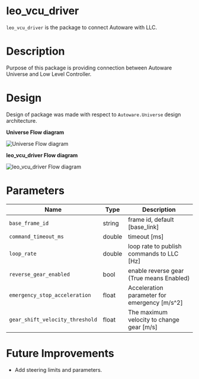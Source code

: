 # leo_vcu_driver
`leo_vcu_driver` is the package to connect Autoware with LLC.

# Description

Purpose of this package is providing connection between Autoware Universe and Low Level Controller.

# Design

Design of package was made with respect to `Autoware.Universe` design architecture.

**Universe Flow diagram**

![Universe Flow diagram ](https://i.ibb.co/KjgQx87/universe-interface-design.png)

**leo_vcu_driver Flow diagram**

![leo_vcu_driver Flow diagram](https://i.ibb.co/QrVrLNn/Untitled-Diagram-2-drawio-1.png)

# Parameters


| Name                            | Type   | Description                                  |
|---------------------------------|--------|----------------------------------------------|
| `base_frame_id`                 | string | frame id, default [base_link]                |
| `command_timeout_ms`            | double | timeout [ms]                                 |
| `loop_rate`                     | double | loop rate to publish commands to LLC [Hz]    |
| `reverse_gear_enabled`          | bool   | enable reverse gear (True means Enabled)     |
| `emergency_stop_acceleration`   | float  | Acceleration parameter for emergency [m/s^2] |
| `gear_shift_velocity_threshold` | float  | The maximum velocity to change gear [m/s]    |

# Future Improvements

* Add steering limits and parameters.